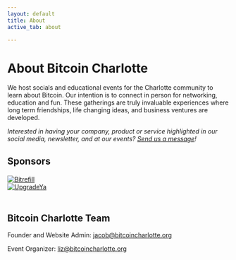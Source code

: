```yaml
---
layout: default
title: About
active_tab: about

---
```

# About Bitcoin Charlotte 

We host socials and educational events for the Charlotte community to learn about Bitcoin. Our intention is to connect in person for networking, education and fun. These gatherings are truly invaluable experiences where long term friendships, life changing ideas, and business ventures are developed. 

<i>Interested in having your company, product or service highlighted in our social media, newsletter, and at our events? <a href="mailto:jacob@bitcoincharlotte.org?subject=Bitcoin Charlotte Sponsorship">Send us a message</a>! </i>

## Sponsors

<article style="margin:20px 0 50px">
<div class="row">
    <div class="col-7 col-md-6 col-lg-4 d-flex align-items-center">
        <a href="https://www.bitrefill.com/signup/?code=hrft8gzz"><img src="/assets/img/sponsors/bitrefilllogo.png" target="_blank" alt="Bitrefill" title="Bitrefill"/></a>
    </div>
    <div class="col-7 col-md-6 col-lg-4 d-flex align-items-center">
        <a href="http://upgradeya.com/"><img src="/assets/img/sponsors/upgradeya.png" target="_blank" alt="UpgradeYa" title="UpgradeYa"/></a>
    </div>
</div>
</article>


## Bitcoin Charlotte Team 


Founder and Website Admin: [jacob@bitcoincharlotte.org](mailto:jacob@bitcoincharlotte.org)

Event Organizer: [liz@bitcoincharlotte.org](mailto:liz@bitcoincharlotte.org)


